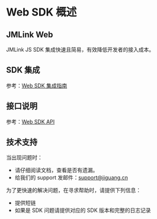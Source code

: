 # Web SDK 概述
<style>
img[alt= jiguang] { width: 800px; }
</style>
## JMLink Web

JMLink JS SDK 集成快速且简易，有效降低开发者的接⼊成本。


## SDK 集成
参考：[Web SDK 集成指南](../Web/jmlink_web_sdk/)

## 接口说明
参考：[Web SDK API](../Web/jmlink_web_api/)

## 技术支持

当出现问题时：

+ 请仔细阅读文档，查看是否有遗漏。
+ 给我们的 support 发邮件：[support&#64;jiguang.cn](mailto:support&#64;jiguang.cn)

为了更快速的解决问题，在寻求帮助时，请提供下列信息：

+ 提供短链
+ 如果是 SDK 问题请提供对应的 SDK 版本和完整的日志记录

